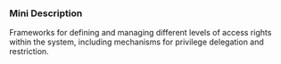 ### Mini Description

Frameworks for defining and managing different levels of access rights within the system, including mechanisms for privilege delegation and restriction.
